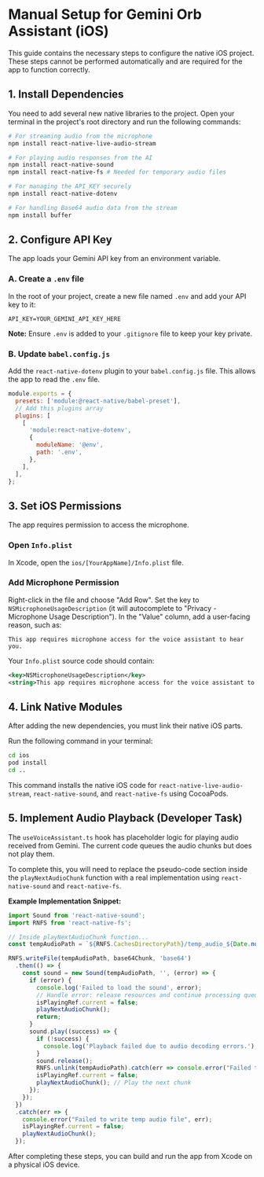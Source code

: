 # Manual Setup for Gemini Orb Assistant (iOS)

This guide contains the necessary steps to configure the native iOS project. These steps cannot be performed automatically and are required for the app to function correctly.

## 1. Install Dependencies

You need to add several new native libraries to the project. Open your terminal in the project's root directory and run the following commands:

```bash
# For streaming audio from the microphone
npm install react-native-live-audio-stream

# For playing audio responses from the AI
npm install react-native-sound
npm install react-native-fs # Needed for temporary audio files

# For managing the API_KEY securely
npm install react-native-dotenv

# For handling Base64 audio data from the stream
npm install buffer
```

## 2. Configure API Key

The app loads your Gemini API key from an environment variable.

### A. Create a `.env` file

In the root of your project, create a new file named `.env` and add your API key to it:

```
API_KEY=YOUR_GEMINI_API_KEY_HERE
```

**Note:** Ensure `.env` is added to your `.gitignore` file to keep your key private.

### B. Update `babel.config.js`

Add the `react-native-dotenv` plugin to your `babel.config.js` file. This allows the app to read the `.env` file.

```javascript
module.exports = {
  presets: ['module:@react-native/babel-preset'],
  // Add this plugins array
  plugins: [
    [
      'module:react-native-dotenv',
      {
        moduleName: '@env',
        path: '.env',
      },
    ],
  ],
};
```

## 3. Set iOS Permissions

The app requires permission to access the microphone.

### Open `Info.plist`

In Xcode, open the `ios/[YourAppName]/Info.plist` file.

### Add Microphone Permission

Right-click in the file and choose "Add Row". Set the key to `NSMicrophoneUsageDescription` (it will autocomplete to "Privacy - Microphone Usage Description"). In the "Value" column, add a user-facing reason, such as:

`This app requires microphone access for the voice assistant to hear you.`

Your `Info.plist` source code should contain:
```xml
<key>NSMicrophoneUsageDescription</key>
<string>This app requires microphone access for the voice assistant to hear you.</string>
```

## 4. Link Native Modules

After adding the new dependencies, you must link their native iOS parts.

Run the following command in your terminal:

```bash
cd ios
pod install
cd ..
```

This command installs the native iOS code for `react-native-live-audio-stream`, `react-native-sound`, and `react-native-fs` using CocoaPods.

## 5. Implement Audio Playback (Developer Task)

The `useVoiceAssistant.ts` hook has placeholder logic for playing audio received from Gemini. The current code queues the audio chunks but does not play them.

To complete this, you will need to replace the pseudo-code section inside the `playNextAudioChunk` function with a real implementation using `react-native-sound` and `react-native-fs`.

**Example Implementation Snippet:**
```javascript
import Sound from 'react-native-sound';
import RNFS from 'react-native-fs';

// Inside playNextAudioChunk function...
const tempAudioPath = `${RNFS.CachesDirectoryPath}/temp_audio_${Date.now()}.wav`;

RNFS.writeFile(tempAudioPath, base64Chunk, 'base64')
  .then(() => {
    const sound = new Sound(tempAudioPath, '', (error) => {
      if (error) {
        console.log('Failed to load the sound', error);
        // Handle error: release resources and continue processing queue
        isPlayingRef.current = false;
        playNextAudioChunk();
        return;
      }
      sound.play((success) => {
        if (!success) {
          console.log('Playback failed due to audio decoding errors.');
        }
        sound.release();
        RNFS.unlink(tempAudioPath).catch(err => console.error("Failed to delete temp audio file", err)); // Clean up temp file
        isPlayingRef.current = false;
        playNextAudioChunk(); // Play the next chunk
      });
    });
  })
  .catch(err => {
    console.error("Failed to write temp audio file", err);
    isPlayingRef.current = false;
    playNextAudioChunk();
  });

```

After completing these steps, you can build and run the app from Xcode on a physical iOS device.
